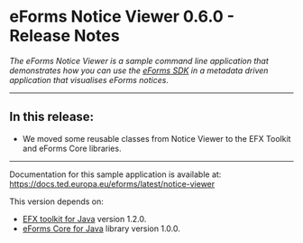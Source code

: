 # eForms Notice Viewer 0.6.0 - Release Notes

_The eForms Notice Viewer is a sample command line application that demonstrates how you can use the [eForms SDK](https://github.com/OP-TED/eForms-SDK) in a metadata driven application that visualises eForms notices._

---
## In this release:

* We moved some reusable classes from Notice Viewer to the EFX Toolkit and eForms Core libraries.

--- 

Documentation for this sample application is available at: https://docs.ted.europa.eu/eforms/latest/notice-viewer

This version depends on:
 - [EFX toolkit for Java](https://github.com/OP-TED/efx-toolkit-java) version 1.2.0.
 - [eForms Core for Java](https://github.com/OP-TED/eforms-core-java) library version 1.0.0.
